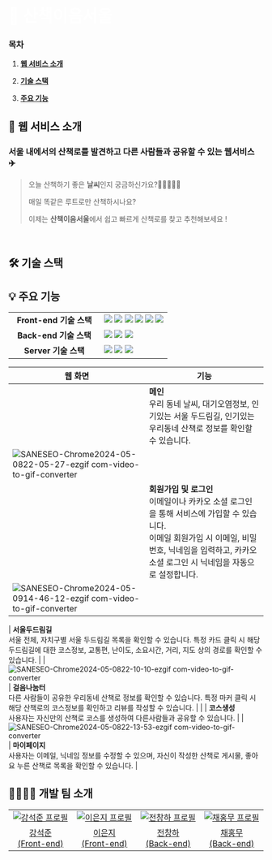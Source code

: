 <div align="left">
    <h1 align="left">
      <font align="left" size="6" color="#ffffff"> 🌳 산책이음서울 </font>
    </h1>
</div>

### 목차

1. [**웹 서비스 소개**](#1)

2. [**기술 스택**](#2)

3. [**주요 기능**](#3)

<div id="1"></div>

## 📌 웹 서비스 소개

### **서울 내에서의 산책로를 발견하고 다른 사람들과 공유할 수 있는 웹서비스** ✈️

> 오늘 산책하기 좋은 **날씨**인지 궁금하신가요?🚶🏻‍♀️🚶🏻
>
> 매일 똑같은 루트로만 산책하시나요?
>
> 이제는 **산책이음서울**에서 쉽고 빠르게 산책로를 찾고 추천해보세요 !

<br />

<div id="2"></div>

## 🛠 기술 스택

<table align="center">
  <tr>
    <td align="center" width="165"><strong>Front-end 기술 스택</strong></td>
    <td>
      <div>
        <img src="https://img.shields.io/badge/TypeScript-3178C6?&logo=typescript&logoColor=white"/>
        <img src="https://img.shields.io/badge/React-61DAFB?style=  &logo=react&logoColor=white"/>
        <img src="https://img.shields.io/badge/Recoil-212121?style=  &logo=Recoil&logoColor=white"/>
        <img src="https://img.shields.io/badge/ReactQuery-FF4154?style=  &logo=ReactQuery&logoColor=white"/>
        <img src="https://img.shields.io/badge/StyledComponents-DB7093?style=  &logo=StyledComponents&logoColor=white"/>
        <img src="https://img.shields.io/badge/Axios-5A29E4?style=&logo=Axios&logoColor=white"/>
      </div>
    </td>
  </tr>
  <tr>
    <td align="center" width="165"><strong>Back-end 기술 스택</strong></td>
    <td>
        <img src="https://img.shields.io/badge/SpringBoot-6DB33F?style=  &logo=springboot&logoColor=white"/>
        <img src="https://img.shields.io/badge/MySQL-4479A1?style=  &logo=mysql&logoColor=white"/>
        <img src="https://img.shields.io/badge/JPA-212121?style=  &logo=jpa&logoColor=white"/>
    </td>
  </tr>
  <tr>
    <td align="center" width="165"><strong>Server 기술 스택</strong></td>
    <td>
        <img src="https://img.shields.io/badge/NGINX-009639?style=  &logo=nginx&logoColor=white"/>
        <img src="https://img.shields.io/badge/Docker-2496ED?style=  &logo=docker&logoColor=white"/>
        <img src="https://img.shields.io/badge/AmazonAWS-232F3E?style=  &logo=amazonaws&logoColor=white"/>
    </div>
  </tr>
  <tr>

<div id="3"></div>

## 💡 주요 기능

| 웹 화면 | 기능                                                                                                                                                                                                         |
| ------- | ------------------------------------------------------------------------------------------------------------------------------------------------------------------------------------------------------------ |
|         | **메인**<br/> 우리 동네 날씨, 대기오염정보, 인기있는 서울 두드림길, 인기있는 우리동네 산책로 정보를 확인할 수 있습니다.                                                                                      |
|    ![SANESEO-Chrome2024-05-0822-05-27-ezgif com-video-to-gif-converter](https://github.com/SanE-Seo/SaneE-SEo-Front/assets/86836540/1487a5e5-2eb8-4098-8443-8d72bc879d9d)
     | **회원가입 및 로그인**<br/>이메일이나 카카오 소셜 로그인을 통해 서비스에 가입할 수 있습니다.<br/>이메일 회원가입 시 이메일, 비밀번호, 닉네임을 입력하고, 카카오 소셜 로그인 시 닉네임을 자동으로 설정합니다. |
|   ![SANESEO-Chrome2024-05-0914-46-12-ezgif com-video-to-gif-converter](https://github.com/SanE-Seo/SaneE-SEo-Front/assets/86836540/aac07bb4-3efe-4d85-880e-24e4fe9c6fdc)
 
 | **서울두드림길**<br/>서울 전체, 자치구별 서울 두드림길 목록을 확인할 수 있습니다. 특정 카드 클릭 시 해당 두드림길에 대한 코스정보, 교통편, 난이도, 소요시간, 거리, 지도 상의 경로를 확인할 수 있습니다.      |
|        ![SANESEO-Chrome2024-05-0822-10-10-ezgif com-video-to-gif-converter](https://github.com/SanE-Seo/SaneE-SEo-Front/assets/86836540/915e66b6-fe6f-4e16-9dd2-6d389ce8882c)     | **걸음나눔터**<br/>다른 사람들이 공유한 우리동네 산책로 정보를 확인할 수 있습니다. 특정 마커 클릭 시 해당 산책로의 코스정보를 확인하고 리뷰를 작성할 수 있습니다.                                            |
|         | **코스생성**<br/>사용자는 자신만의 산책로 코스를 생성하여 다른사람들과 공유할 수 있습니다.                                                                                                                   |
|   ![SANESEO-Chrome2024-05-0822-13-53-ezgif com-video-to-gif-converter](https://github.com/SanE-Seo/SaneE-SEo-Front/assets/86836540/c6eb6662-9e63-414e-96ce-6975a803a0d6)
      | **마이페이지**<br/>사용자는 이메일, 닉네임 정보를 수정할 수 있으며, 자신이 작성한 산책로 게시물, 좋아요 누른 산책로 목록을 확인할 수 있습니다.                                                               |

<div id="4"></div>

## 👨‍👩‍👧‍👦 개발 팀 소개

<table>
  <tr>
    <td align="center" width="150px">
      <a href="https://github.com/KSJ27" target="_blank">
        <img src="https://github.com/KSJ27.png" alt="강석준 프로필" />
      </a>
    </td>
    <td align="center" width="150px">
      <a href="https://github.com/ej070961" target="_blank">
        <img src="https://github.com/ej070961.png" alt="이은지 프로필" />
      </a>
    </td>
    <td align="center" width="150px">
      <a href="https://github.com/Changha-dev" target="_blank">
        <img src="https://github.com/Changha-dev.png" alt="전창하 프로필" />
      </a>
    </td>
    <td align="center" width="150px">
      <a href="https://github.com/Hong-Mu" target="_blank">
        <img src="https://github.com/Hong-Mu.png" alt="채홍무 프로필" />
      </a>
    </td>
  </tr>
  <tr>
    <td align="center">
      <a href="https://github.com/KSJ27" target="_blank">
        강석준<br />(Front-end)
      </a>
    </td>
    <td align="center">
      <a href="https://github.com/ej070961" target="_blank">
        이은지<br />(Front-end)
      </a>
    </td>
    <td align="center">
      <a href="https://github.com/Changha-dev" target="_blank">
        전창하<br />(Back-end)
      </a>
    </td>
    <td align="center">
      <a href="https://github.com/Hong-Mu" target="_blank">
        채홍무<br />(Back-end)
      </a>
    </td>
  </tr>
</table>
